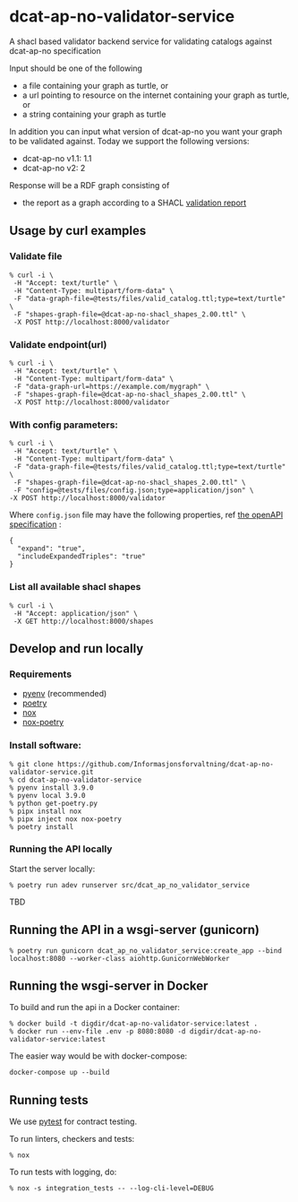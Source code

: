 # dcat-ap-no-validator-service
A shacl based validator backend service for validating catalogs against dcat-ap-no specification

Input should be one of the following
 - a file containing your graph as turtle, or
 - a url pointing to resource on the internet containing your graph as turtle, or
 - a string containing your graph as turtle

 In addition you can input what version of dcat-ap-no you want your graph to be validated against.
 Today we support the following versions:
 - dcat-ap-no v1.1: 1.1
 - dcat-ap-no v2: 2

Response will be a RDF graph consisting of
 - the report as a graph according to a SHACL [validation report](https://www.w3.org/TR/shacl/#validation-report)

## Usage by curl examples
### Validate file
```
% curl -i \
 -H "Accept: text/turtle" \
 -H "Content-Type: multipart/form-data" \
 -F "data-graph-file=@tests/files/valid_catalog.ttl;type=text/turtle" \
 -F "shapes-graph-file=@dcat-ap-no-shacl_shapes_2.00.ttl" \
 -X POST http://localhost:8000/validator
```
### Validate endpoint(url)
```
% curl -i \
 -H "Accept: text/turtle" \
 -H "Content-Type: multipart/form-data" \
 -F "data-graph-url=https://example.com/mygraph" \
 -F "shapes-graph-file=@dcat-ap-no-shacl_shapes_2.00.ttl" \
 -X POST http://localhost:8000/validator
```
### With config parameters:
```
% curl -i \
 -H "Accept: text/turtle" \
 -H "Content-Type: multipart/form-data" \
 -F "data-graph-file=@tests/files/valid_catalog.ttl;type=text/turtle" \
 -F "shapes-graph-file=@dcat-ap-no-shacl_shapes_2.00.ttl" \
 -F "config=@tests/files/config.json;type=application/json" \
-X POST http://localhost:8000/validator
```
Where `config.json` file may have the following properties, ref [the openAPI specification](./dcat_ap_no_validator_service.yaml) :
```
{
  "expand": "true",
  "includeExpandedTriples": "true"
}
```
### List all available shacl shapes
```
% curl -i \
 -H "Accept: application/json" \
 -X GET http://localhost:8000/shapes
 ```
## Develop and run locally
### Requirements
- [pyenv](https://github.com/pyenv/pyenv) (recommended)
- [poetry](https://python-poetry.org/)
- [nox](https://nox.thea.codes/en/stable/)
- [nox-poetry](https://pypi.org/project/nox-poetry/)

### Install software:
```
% git clone https://github.com/Informasjonsforvaltning/dcat-ap-no-validator-service.git
% cd dcat-ap-no-validator-service
% pyenv install 3.9.0
% pyenv local 3.9.0
% python get-poetry.py
% pipx install nox
% pipx inject nox nox-poetry
% poetry install
```
### Running the API locally
Start the server locally:
```
% poetry run adev runserver src/dcat_ap_no_validator_service
```
 TBD
## Running the API in a wsgi-server (gunicorn)
```
% poetry run gunicorn dcat_ap_no_validator_service:create_app --bind localhost:8080 --worker-class aiohttp.GunicornWebWorker
```
## Running the wsgi-server in Docker
To build and run the api in a Docker container:
```
% docker build -t digdir/dcat-ap-no-validator-service:latest .
% docker run --env-file .env -p 8080:8080 -d digdir/dcat-ap-no-validator-service:latest
```
The easier way would be with docker-compose:
```
docker-compose up --build
```
## Running tests
We use [pytest](https://docs.pytest.org/en/latest/) for contract testing.

To run linters, checkers and tests:
```
% nox
```
To run tests with logging, do:
```
% nox -s integration_tests -- --log-cli-level=DEBUG
```
